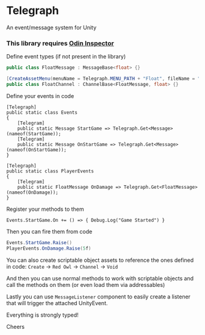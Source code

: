 # Telegraph
An event/message system for Unity

### This library requires [Odin Inspector](https://odininspector.com/)

Define event types (if not present in the library)

```csharp
public class FloatMessage : MessageBase<float> {}

[CreateAssetMenu(menuName = Telegraph.MENU_PATH + "Float", fileName = "Float Channel")]
public class FloatChannel : ChannelBase<FloatMessage, float> {}
```

Define your events in code

```cshapr
[Telegraph]
public static class Events
{
    [Telegram]
    public static Message StartGame => Telegraph.Get<Message>(nameof(StartGame));
    [Telegram]
    public static Message OnStartGame => Telegraph.Get<Message>(nameof(OnStartGame));
}

[Telegraph]
public static class PlayerEvents
{
    [Telegram]
    public static FloatMessage OnDamage => Telegraph.Get<FloatMessage>(nameof(OnDamage));
}
```

Register your methods to them

```cshapr
Events.StartGame.On += () => { Debug.Log("Game Started") }
```

Then you can fire them from code

```csharp
Events.StartGame.Raise()
PlayerEvents.OnDamage.Raise(5f)
```

You can also create scriptable object assets to reference the ones defined in code: `Create` -> `Red Owl` -> `Channel` -> `Void`

And then you can use normal methods to work with scriptable objects and call the methods on them (or even load them via addressables)

Lastly you can use `MessageListener` component to easily create a listener that will trigger the attached UnityEvent.

Everything is strongly typed!

Cheers

